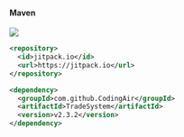 #### Maven
[![](https://jitpack.io/v/CodingAir/TradeSystem.svg)](https://jitpack.io/#CodingAir/TradeSystem)
```xml
<repository>
  <id>jitpack.io</id>
  <url>https://jitpack.io</url>
</repository>

<dependency>  
  <groupId>com.github.CodingAir</groupId>
  <artifactId>TradeSystem</artifactId>  
  <version>v2.3.2</version>  
</dependency>
```

